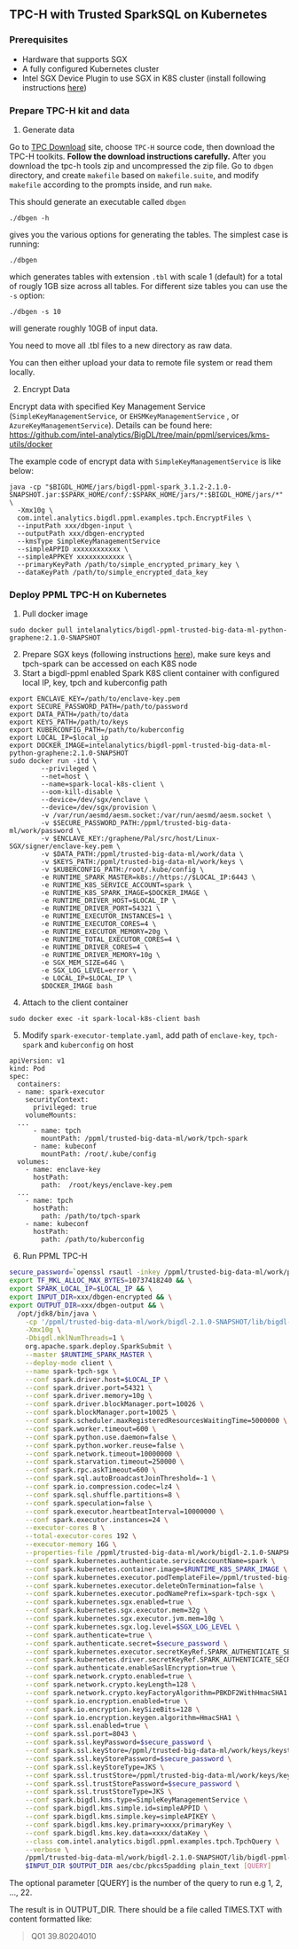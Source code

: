 ## TPC-H with Trusted SparkSQL on Kubernetes ##

### Prerequisites ###
- Hardware that supports SGX
- A fully configured Kubernetes cluster
- Intel SGX Device Plugin to use SGX in K8S cluster (install following instructions [here](https://bigdl.readthedocs.io/en/latest/doc/PPML/QuickStart/deploy_intel_sgx_device_plugin_for_kubernetes.html "here"))

### Prepare TPC-H kit and data ###
1. Generate data

  Go to [TPC Download](https://www.tpc.org/tpc_documents_current_versions/current_specifications5.asp) site, choose `TPC-H` source code, then download the TPC-H toolkits. **Follow the download instructions carefully.**
  After you download the tpc-h tools zip and uncompressed the zip file. Go to `dbgen` directory, and create `makefile` based on `makefile.suite`, and modify `makefile` according to the prompts inside, and run `make`.

  This should generate an executable called `dbgen`
  ```
  ./dbgen -h
  ```

  gives you the various options for generating the tables. The simplest case is running:
  ```
  ./dbgen
  ```
  which generates tables with extension `.tbl` with scale 1 (default) for a total of rougly 1GB size across all tables. For different size tables you can use the `-s` option:
  ```
  ./dbgen -s 10
  ```
  will generate roughly 10GB of input data.

  You need to move all .tbl files to a new directory as raw data.

  You can then either upload your data to remote file system or read them locally.

2. Encrypt Data

  Encrypt data with specified Key Management Service (`SimpleKeyManagementService`, or `EHSMKeyManagementService` , or `AzureKeyManagementService`). Details can be found here: https://github.com/intel-analytics/BigDL/tree/main/ppml/services/kms-utils/docker

  The example code of encrypt data with `SimpleKeyManagementService` is like below:
  ```
  java -cp "$BIGDL_HOME/jars/bigdl-ppml-spark_3.1.2-2.1.0-SNAPSHOT.jar:$SPARK_HOME/conf/:$SPARK_HOME/jars/*:$BIGDL_HOME/jars/*"  \
    -Xmx10g \
    com.intel.analytics.bigdl.ppml.examples.tpch.EncryptFiles \
    --inputPath xxx/dbgen-input \
    --outputPath xxx/dbgen-encrypted
    --kmsType SimpleKeyManagementService
    --simpleAPPID xxxxxxxxxxxx \
    --simpleAPPKEY xxxxxxxxxxxx \
    --primaryKeyPath /path/to/simple_encrypted_primary_key \
    --dataKeyPath /path/to/simple_encrypted_data_key
  ```

### Deploy PPML TPC-H on Kubernetes ###
1.  Pull docker image
  ```
  sudo docker pull intelanalytics/bigdl-ppml-trusted-big-data-ml-python-graphene:2.1.0-SNAPSHOT
  ```
2. Prepare SGX keys (following instructions [here](https://github.com/intel-analytics/BigDL/tree/main/ppml/trusted-big-data-ml/python/docker-graphene#11-prepare-the-keyspassworddataenclave-keypem "here")), make sure keys and tpch-spark can be accessed on each K8S node
3. Start a bigdl-ppml enabled Spark K8S client container with configured local IP, key, tpch and kuberconfig path
  ```
  export ENCLAVE_KEY=/path/to/enclave-key.pem
  export SECURE_PASSWORD_PATH=/path/to/password
  export DATA_PATH=/path/to/data
  export KEYS_PATH=/path/to/keys
  export KUBERCONFIG_PATH=/path/to/kuberconfig
  export LOCAL_IP=$local_ip
  export DOCKER_IMAGE=intelanalytics/bigdl-ppml-trusted-big-data-ml-python-graphene:2.1.0-SNAPSHOT
  sudo docker run -itd \
          --privileged \
          --net=host \
          --name=spark-local-k8s-client \
          --oom-kill-disable \
          --device=/dev/sgx/enclave \
          --device=/dev/sgx/provision \
          -v /var/run/aesmd/aesm.socket:/var/run/aesmd/aesm.socket \
          -v $SECURE_PASSWORD_PATH:/ppml/trusted-big-data-ml/work/password \
          -v $ENCLAVE_KEY:/graphene/Pal/src/host/Linux-SGX/signer/enclave-key.pem \
          -v $DATA_PATH:/ppml/trusted-big-data-ml/work/data \
          -v $KEYS_PATH:/ppml/trusted-big-data-ml/work/keys \
          -v $KUBERCONFIG_PATH:/root/.kube/config \
          -e RUNTIME_SPARK_MASTER=k8s://https://$LOCAL_IP:6443 \
          -e RUNTIME_K8S_SERVICE_ACCOUNT=spark \
          -e RUNTIME_K8S_SPARK_IMAGE=$DOCKER_IMAGE \
          -e RUNTIME_DRIVER_HOST=$LOCAL_IP \
          -e RUNTIME_DRIVER_PORT=54321 \
          -e RUNTIME_EXECUTOR_INSTANCES=1 \
          -e RUNTIME_EXECUTOR_CORES=4 \
          -e RUNTIME_EXECUTOR_MEMORY=20g \
          -e RUNTIME_TOTAL_EXECUTOR_CORES=4 \
          -e RUNTIME_DRIVER_CORES=4 \
          -e RUNTIME_DRIVER_MEMORY=10g \
          -e SGX_MEM_SIZE=64G \
          -e SGX_LOG_LEVEL=error \
          -e LOCAL_IP=$LOCAL_IP \
          $DOCKER_IMAGE bash
  ``` 
4. Attach to the client container
  ```
  sudo docker exec -it spark-local-k8s-client bash
  ```
5. Modify `spark-executor-template.yaml`, add path of `enclave-key`, `tpch-spark` and `kuberconfig` on host
  ```
  apiVersion: v1
  kind: Pod
  spec:
    containers:
    - name: spark-executor
      securityContext:
        privileged: true
      volumeMounts:
    ...
        - name: tpch
          mountPath: /ppml/trusted-big-data-ml/work/tpch-spark
        - name: kubeconf
          mountPath: /root/.kube/config
    volumes:
      - name: enclave-key
        hostPath:
          path:  /root/keys/enclave-key.pem
    ...
      - name: tpch
        hostPath:
          path: /path/to/tpch-spark
      - name: kubeconf
        hostPath:
          path: /path/to/kuberconfig
  ```
6. Run PPML TPC-H
  ```bash
  secure_password=`openssl rsautl -inkey /ppml/trusted-big-data-ml/work/password/key.txt -decrypt </ppml/trusted-big-data-ml/work/password/output.bin` && \
  export TF_MKL_ALLOC_MAX_BYTES=10737418240 && \
  export SPARK_LOCAL_IP=$LOCAL_IP && \
  export INPUT_DIR=xxx/dbgen-encrypted && \
  export OUTPUT_DIR=xxx/dbgen-output && \
    /opt/jdk8/bin/java \
      -cp '/ppml/trusted-big-data-ml/work/bigdl-2.1.0-SNAPSHOT/lib/bigdl-ppml-spark_3.1.2-2.1.0-SNAPSHOT-jar-with-dependencies.jar:/ppml/trusted-big-data-ml/work/spark-3.1.2/conf/:/ppml/trusted-big-data-ml/work/spark-3.1.2/jars/*' \
      -Xmx10g \
      -Dbigdl.mklNumThreads=1 \
      org.apache.spark.deploy.SparkSubmit \
      --master $RUNTIME_SPARK_MASTER \
      --deploy-mode client \
      --name spark-tpch-sgx \
      --conf spark.driver.host=$LOCAL_IP \
      --conf spark.driver.port=54321 \
      --conf spark.driver.memory=10g \
      --conf spark.driver.blockManager.port=10026 \
      --conf spark.blockManager.port=10025 \
      --conf spark.scheduler.maxRegisteredResourcesWaitingTime=5000000 \
      --conf spark.worker.timeout=600 \
      --conf spark.python.use.daemon=false \
      --conf spark.python.worker.reuse=false \
      --conf spark.network.timeout=10000000 \
      --conf spark.starvation.timeout=250000 \
      --conf spark.rpc.askTimeout=600 \
      --conf spark.sql.autoBroadcastJoinThreshold=-1 \
      --conf spark.io.compression.codec=lz4 \
      --conf spark.sql.shuffle.partitions=8 \
      --conf spark.speculation=false \
      --conf spark.executor.heartbeatInterval=10000000 \
      --conf spark.executor.instances=24 \
      --executor-cores 8 \
      --total-executor-cores 192 \
      --executor-memory 16G \
      --properties-file /ppml/trusted-big-data-ml/work/bigdl-2.1.0-SNAPSHOT/conf/spark-bigdl.conf \
      --conf spark.kubernetes.authenticate.serviceAccountName=spark \
      --conf spark.kubernetes.container.image=$RUNTIME_K8S_SPARK_IMAGE \
      --conf spark.kubernetes.executor.podTemplateFile=/ppml/trusted-big-data-ml/spark-executor-template.yaml \
      --conf spark.kubernetes.executor.deleteOnTermination=false \
      --conf spark.kubernetes.executor.podNamePrefix=spark-tpch-sgx \
      --conf spark.kubernetes.sgx.enabled=true \
      --conf spark.kubernetes.sgx.executor.mem=32g \
      --conf spark.kubernetes.sgx.executor.jvm.mem=10g \
      --conf spark.kubernetes.sgx.log.level=$SGX_LOG_LEVEL \
      --conf spark.authenticate=true \
      --conf spark.authenticate.secret=$secure_password \
      --conf spark.kubernetes.executor.secretKeyRef.SPARK_AUTHENTICATE_SECRET="spark-secret:secret" \
      --conf spark.kubernetes.driver.secretKeyRef.SPARK_AUTHENTICATE_SECRET="spark-secret:secret" \
      --conf spark.authenticate.enableSaslEncryption=true \
      --conf spark.network.crypto.enabled=true \
      --conf spark.network.crypto.keyLength=128 \
      --conf spark.network.crypto.keyFactoryAlgorithm=PBKDF2WithHmacSHA1 \
      --conf spark.io.encryption.enabled=true \
      --conf spark.io.encryption.keySizeBits=128 \
      --conf spark.io.encryption.keygen.algorithm=HmacSHA1 \
      --conf spark.ssl.enabled=true \
      --conf spark.ssl.port=8043 \
      --conf spark.ssl.keyPassword=$secure_password \
      --conf spark.ssl.keyStore=/ppml/trusted-big-data-ml/work/keys/keystore.jks \
      --conf spark.ssl.keyStorePassword=$secure_password \
      --conf spark.ssl.keyStoreType=JKS \
      --conf spark.ssl.trustStore=/ppml/trusted-big-data-ml/work/keys/keystore.jks \
      --conf spark.ssl.trustStorePassword=$secure_password \
      --conf spark.ssl.trustStoreType=JKS \
      --conf spark.bigdl.kms.type=SimpleKeyManagementService \
      --conf spark.bigdl.kms.simple.id=simpleAPPID \
      --conf spark.bigdl.kms.simple.key=simpleAPIKEY \
      --conf spark.bigdl.kms.key.primary=xxxx/primaryKey \
      --conf spark.bigdl.kms.key.data=xxxx/dataKey \
      --class com.intel.analytics.bigdl.ppml.examples.tpch.TpchQuery \
      --verbose \
      /ppml/trusted-big-data-ml/work/bigdl-2.1.0-SNAPSHOT/lib/bigdl-ppml-spark_3.1.2-2.1.0-SNAPSHOT-jar-with-dependencies.jar \
      $INPUT_DIR $OUTPUT_DIR aes/cbc/pkcs5padding plain_text [QUERY]
  ```
  The optional parameter [QUERY] is the number of the query to run e.g 1, 2, ..., 22.

  The result is in OUTPUT_DIR. There should be a file called TIMES.TXT with content formatted like:
  >Q01     39.80204010